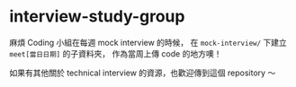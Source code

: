 # interview-study-group 

麻煩 Coding 小組在每週 mock interview 的時候，
在 `mock-interview/` 下建立 `meet[當日日期]` 的子資料夾，
作為當周上傳 code 的地方噢！

如果有其他關於 technical interview 的資源，也歡迎傳到這個 repository ～

